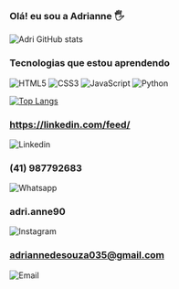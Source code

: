 
### Olá! eu sou a Adrianne 🖐

![Adri GitHub stats](https://github-readme-stats.vercel.app/api?username=Adri-33&show_icons=true&theme=dracula)

### Tecnologias que estou aprendendo 

![HTML5](https://img.shields.io/badge/HTML5-E34F26?style=for-the-badge&logo=html5&logoColor=white) ![CSS3](	https://img.shields.io/badge/CSS3-1572B6?style=for-the-badge&logo=css3&logoColor=white) ![JavaScript](https://img.shields.io/badge/JavaScript-F7DF1E?style=for-the-badge&logo=javascript&logoColor=black) ![Python](https://img.shields.io/badge/Python-14354C?style=for-the-badge&logo=python&logoColor=white)

[![Top Langs](https://github-readme-stats.vercel.app/api/top-langs/?username=Adri-33&layout=donut)](https://github.com/anuraghazra/github-readme-stats)


### https://linkedin.com/feed/
![Linkedin](https://img.shields.io/badge/LinkedIn-0077B5?style=for-the-badge&logo=linkedin&logoColor=white)

### (41) 987792683
![Whatsapp](https://img.shields.io/badge/WhatsApp-25D366?style=for-the-badge&logo=whatsapp&logoColor=white) 

### adri.anne90
![Instagram](https://img.shields.io/badge/Instagram-E4405F?style=for-the-badge&logo=instagram&logoColor=white)

### adriannedesouza035@gmail.com
![Email](https://img.shields.io/badge/Gmail-D14836?style=for-the-badge&logo=gmail&logoColor=white) 




<!---
Adri-33/Adri-33 is a ✨ special ✨ repository because its `README.md` (this file) appears on your GitHub profile.
You can click the Preview link to take a look at your changes.
--->
